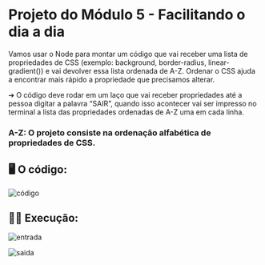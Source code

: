 # Projeto do Módulo 5 - Facilitando o dia a dia

Vamos usar o Node para montar um código que vai receber uma lista de
propriedades de CSS (exemplo: background, border-radius, linear-gradient()) e vai devolver
essa lista ordenada de A-Z. Ordenar o CSS ajuda a encontrar mais rápido a
propriedade que precisamos alterar.

➔ O código deve rodar em um laço que vai receber propriedades até a
pessoa digitar a palavra “SAIR”, quando isso acontecer vai ser impresso
no terminal a lista das propriedades ordenadas de A-Z uma em cada linha.

### A-Z: O projeto consiste na ordenação alfabética de propriedades de CSS.

## 🖥️ O código:

![código](https://user-images.githubusercontent.com/115082857/225042183-eb32eb80-f5b6-484a-8acf-d5cc34f83613.png)

## 👩‍💻 Execução:

![entrada](https://user-images.githubusercontent.com/115082857/225041682-02d15504-2c4d-4dc4-86c2-a42cf3aa8766.png)


![saida](https://user-images.githubusercontent.com/115082857/225041850-32e7d814-eaf7-4050-a935-c83af3ce10ed.png)

